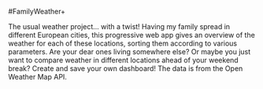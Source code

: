 #FamilyWeather+

The usual weather project... with a twist! Having my family spread in different European cities, this progressive web app gives an overview of the weather for each of these locations, sorting them according to various parameters. Are your dear ones living somewhere else? Or maybe you just want to compare weather in different locations ahead of your weekend break? Create and save your own dashboard! The data is from the Open Weather Map API.
